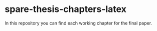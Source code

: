 # spare-thesis-chapters-latex
In this repository you can find each working chapter for the final paper.
